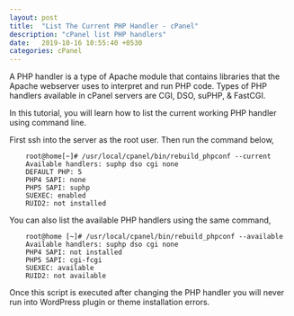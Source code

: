 ```yaml
---
layout: post
title:  "List The Current PHP Handler - cPanel"
description: "cPanel list PHP handlers"
date:   2019-10-16 10:55:40 +0530
categories: cPanel
---
```


A PHP handler is a type of Apache module that contains libraries that the Apache webserver uses to interpret and run PHP code. Types of PHP handlers available in cPanel servers are CGI, DSO, suPHP, & FastCGI.


In this tutorial, you will learn how to list the current working PHP handler using command line.


First ssh into the server as the root user. Then run the command below,

```shell
    root@home[~]# /usr/local/cpanel/bin/rebuild_phpconf --current 
    Available handlers: suphp dso cgi none 
    DEFAULT PHP: 5
    PHP4 SAPI: none
    PHP5 SAPI: suphp
    SUEXEC: enabled 
    RUID2: not installed
```

You can also list the available PHP handlers using the same command,

```shell
    root@home [~]# /usr/local/cpanel/bin/rebuild_phpconf --available
    Available handlers: suphp dso cgi none
    PHP4 SAPI: not installed
    PHP5 SAPI: cgi-fcgi
    SUEXEC: available 
    RUID2: not available
```

Once this script is executed after changing the PHP handler you will never run into WordPress plugin or theme installation errors.

